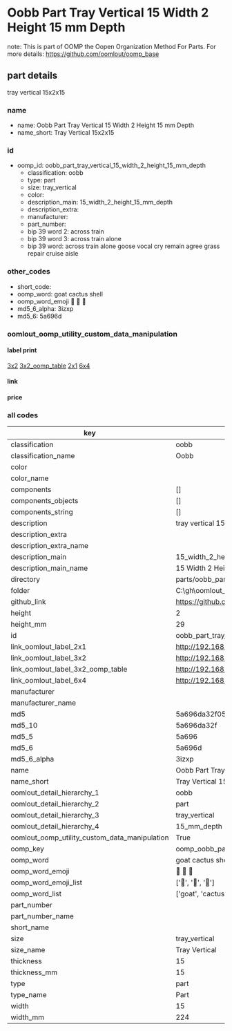 # Oobb Part Tray Vertical 15 Width 2 Height 15 mm Depth  

note: This is part of OOMP the Oopen Organization Method For Parts. For more details: https://github.com/oomlout/oomp_base

##  part details
  



tray vertical 15x2x15



### name
* name: Oobb Part Tray Vertical 15 Width 2 Height 15 mm Depth
* name_short: Tray Vertical 15x2x15 
### id
* oomp_id: oobb_part_tray_vertical_15_width_2_height_15_mm_depth
  * classification: oobb
  * type: part
  * size: tray_vertical
  * color: 
  * description_main: 15_width_2_height_15_mm_depth
  * description_extra: 
  * manufacturer: 
  * part_number: 
  * bip 39 word 2: across train
  * bip 39 word 3: across train alone
  * bip 39 word: across train alone goose vocal cry remain agree grass repair cruise aisle

### other_codes
* short_code: 
* oomp_word: goat cactus shell
* oomp_word_emoji :goat: :cactus: :shell:
* md5_6_alpha: 3izxp
* md5_6: 5a696d






### oomlout_oomp_utility_custom_data_manipulation
#### label print
[3x2](http://192.168.1.245:1112/?label=oomp%203izxp)
[3x2_oomp_table](http://192.168.1.108:1112/?label=oomp%203izxp)
[2x1](http://192.168.1.242:1112/?label=oomp%203izxp)
[6x4](http://192.168.1.55:1112/?label=oomp%203izxp)    

#### link

                              

#### price







### all codes 
| key | value |  
| --- | --- |  
| classification | oobb |  
| classification_name | Oobb |  
| color |  |  
| color_name |  |  
| components | [] |  
| components_objects | [] |  
| components_string | [] |  
| description | tray vertical 15x2x15 |  
| description_extra |  |  
| description_extra_name |  |  
| description_main | 15_width_2_height_15_mm_depth |  
| description_main_name | 15 Width 2 Height 15 mm Depth |  
| directory | parts/oobb_part_tray_vertical_15_width_2_height_15_mm_depth |  
| folder | C:\gh\oomlout_oobb_version_4_generated_parts\parts\oobb_part_tray_vertical_15_width_2_height_15_mm_depth |  
| github_link | https://github.com/oomlout/oomlout_oomp_part_src/tree/main/parts/oobb_part_tray_vertical_15_width_2_height_15_mm_depth |  
| height | 2 |  
| height_mm | 29 |  
| id | oobb_part_tray_vertical_15_width_2_height_15_mm_depth |  
| link_oomlout_label_2x1 | http://192.168.1.242:1112/?label=oomp%203izxp |  
| link_oomlout_label_3x2 | http://192.168.1.245:1112/?label=oomp%203izxp |  
| link_oomlout_label_3x2_oomp_table | http://192.168.1.108:1112/?label=oomp%203izxp |  
| link_oomlout_label_6x4 | http://192.168.1.55:1112/?label=oomp%203izxp |  
| manufacturer |  |  
| manufacturer_name |  |  
| md5 | 5a696da32f0516b0d4faa6480df9c012 |  
| md5_10 | 5a696da32f |  
| md5_5 | 5a696 |  
| md5_6 | 5a696d |  
| md5_6_alpha | 3izxp |  
| name | Oobb Part Tray Vertical 15 Width 2 Height 15 mm Depth |  
| name_short | Tray Vertical 15x2x15  |  
| oomlout_detail_hierarchy_1 | oobb |  
| oomlout_detail_hierarchy_2 | part |  
| oomlout_detail_hierarchy_3 | tray_vertical |  
| oomlout_detail_hierarchy_4 | 15_mm_depth |  
| oomlout_oomp_utility_custom_data_manipulation | True |  
| oomp_key | oomp_oobb_part_tray_vertical_15_width_2_height_15_mm_depth |  
| oomp_word | goat cactus shell |  
| oomp_word_emoji | :goat: :cactus: :shell: |  
| oomp_word_emoji_list | [':goat:', ':cactus:', ':shell:'] |  
| oomp_word_list | ['goat', 'cactus', 'shell'] |  
| part_number |  |  
| part_number_name |  |  
| short_name |  |  
| size | tray_vertical |  
| size_name | Tray Vertical |  
| thickness | 15 |  
| thickness_mm | 15 |  
| type | part |  
| type_name | Part |  
| width | 15 |  
| width_mm | 224 |  
